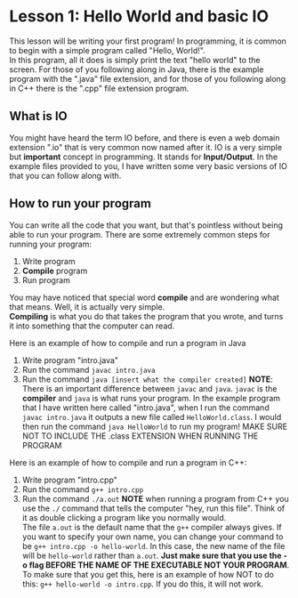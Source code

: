 # Lesson 1: Hello World and basic IO
This lesson will be writing your first program! In programming, it is common to begin with a simple program called "Hello, World!".   
In this program, all it does is simply print the text "hello world" to the screen.
For those of you following along in Java, there is the example program with the ".java" file extension, and for those of you
following along in C++ there is the ".cpp" file extension program.

## What is IO
You might have heard the term IO before, and there is even a web domain extension ".io" that is very common now named after it.
IO is a very simple but **important** concept in programming. It stands for **Input/Output**. 
In the example files provided to you, I have written some very basic versions of IO that you can follow along with.

## How to run your program
You can write all the code that you want, but that's pointless without being able to run your program.
There are some extremely common steps for running your program:
1. Write program
2. **Compile** program
3. Run program

You may have noticed that special word **compile** and are wondering what that means. Well, it is actually very simple.   
**Compiling** is what you do that takes the program that you wrote, and turns it into something that the computer can read.

Here is an example of how to compile and run a program in Java
1. Write program "intro.java"
2. Run the command ```javac intro.java```
3. Run the command ```java [insert what the compiler created]```
**NOTE**: There is an important difference between ```javac``` and ```java```. ```javac``` is the **compiler** and ```java``` is what runs your program.
In the example program that I have written here called "intro.java", when I run the command ```javac intro.java``` it outputs a new file called ```HelloWorld.class```. I would then run the command ```java HelloWorld``` to run my program! MAKE SURE NOT TO INCLUDE THE .class EXTENSION WHEN RUNNING THE PROGRAM

Here is an example of how to compile and run a program in C++:
1. Write program "intro.cpp"
2. Run the command ```g++ intro.cpp```
3. Run the command ```./a.out```
**NOTE** when running a program from C++ you use the ```./``` command that tells the computer "hey, run this file". Think of it as double clicking a program like you normally would.   
The file ```a.out``` is the default name that the ```g++``` compiler always gives. If you want to specify your own name, you can change your command to be ```g++ intro.cpp -o hello-world```. In this case, the new name of the file will be ```hello-world``` rather than ```a.out```. **Just make sure that you use the -o flag BEFORE THE NAME OF THE EXECUTABLE NOT YOUR PROGRAM**. To make sure that you get this, here is an example of how NOT to do this: ```g++ hello-world -o intro.cpp```. If you do this, it will not work.
